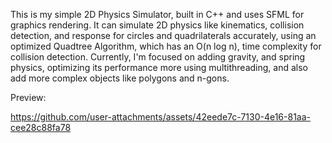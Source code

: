 This is my simple 2D Physics Simulator, built in C++ and uses SFML for graphics rendering. 
It can simulate 2D physics like kinematics, collision detection, and response for circles and quadrilaterals accurately,
using an optimized Quadtree Algorithm, which has an O(n log n), time complexity for collision detection. 
Currently, I'm focused on adding gravity, and spring physics, optimizing its performance more using multithreading, and also 
add more complex objects like polygons and n-gons.

Preview:

https://github.com/user-attachments/assets/42eede7c-7130-4e16-81aa-cee28c88fa78




